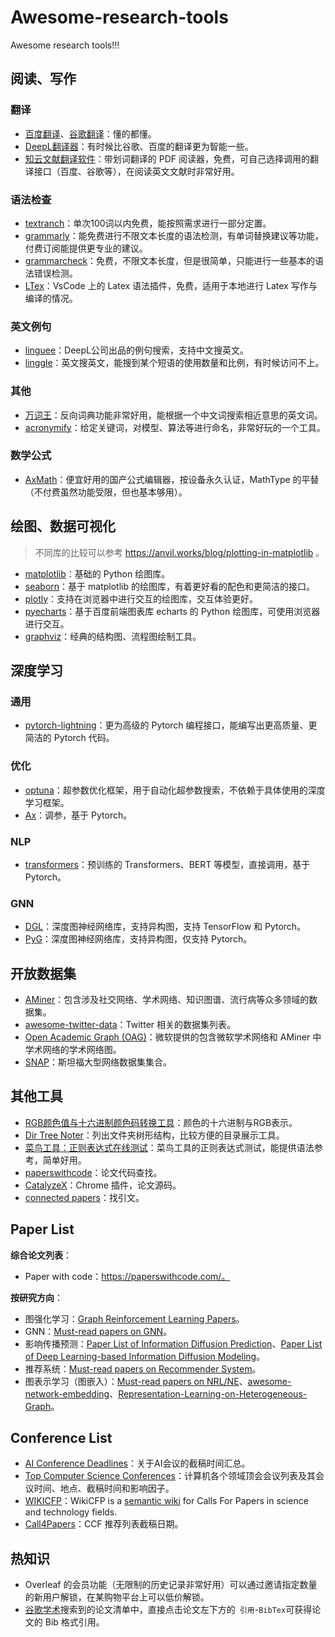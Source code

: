 # Awesome-research-tools
Awesome research tools!!!

## 阅读、写作

### 翻译

- [百度翻译](http://fanyi.baidu.com)、[谷歌翻译](https://translate.google.com/)：懂的都懂。
- [DeepL翻译器](https://www.deepl.com/translator)：有时候比谷歌、百度的翻译更为智能一些。
- [知云文献翻译软件](https://www.yuque.com/xtranslator/zy/gga6xa)：带划词翻译的 PDF 阅读器，免费，可自己选择调用的翻译接口（百度、谷歌等），在阅读英文文献时非常好用。

### 语法检查

- [textranch](https://textranch.com/)：单次100词以内免费，能按照需求进行一部分定置。
- [grammarly](https://app.grammarly.com/)：能免费进行不限文本长度的语法检测，有单词替换建议等功能，付费订阅能提供更专业的建议。
- [grammarcheck](https://www.nounplus.net/grammarcheck/)：免费，不限文本长度，但是很简单，只能进行一些基本的语法错误检测。
- [LTex](https://marketplace.visualstudio.com/items?itemName=valentjn.vscode-ltex)：VsCode 上的 Latex 语法插件，免费，适用于本地进行 Latex 写作与编译的情况。

### 英文例句

- [linguee](https://cn.linguee.com)：DeepL公司出品的例句搜索，支持中文搜英文。
- [linggle](https://linggle.com/)：英文搜英文，能搜到某个短语的使用数量和比例，有时候访问不上。

### 其他

- [万词王](https://wantwords.thunlp.org/)：反向词典功能非常好用，能根据一个中文词搜索相近意思的英文词。
- [acronymify](http://acronymify.com/search?q)：给定关键词，对模型、算法等进行命名，非常好玩的一个工具。

### 数学公式

- [AxMath](https://www.amyxun.com/)：便宜好用的国产公式编辑器，按设备永久认证，MathType 的平替（不付费虽然功能受限，但也基本够用）。

## 绘图、数据可视化

> 不同库的比较可以参考 https://anvil.works/blog/plotting-in-matplotlib 。

- [matplotlib](https://matplotlib.org/)：基础的 Python 绘图库。
- [seaborn](https://seaborn.pydata.org/)：基于 matplotlib 的绘图库，有着更好看的配色和更简洁的接口。
- [plotly](https://plotly.com/)：支持在浏览器中进行交互的绘图库，交互体验更好。
- [pyecharts](https://pyecharts.org/)：基于百度前端图表库 echarts 的 Python 绘图库，可使用浏览器进行交互。
- [graphviz](https://graphviz.org/)：经典的结构图、流程图绘制工具。

## 深度学习

### 通用

- [pytorch-lightning](https://www.pytorchlightning.ai/)：更为高级的 Pytorch 编程接口，能编写出更高质量、更简洁的 Pytorch 代码。

### 优化

- [optuna](optuna.org)：超参数优化框架，用于自动化超参数搜索，不依赖于具体使用的深度学习框架。
- [Ax](https://ax.dev/)：调参，基于 Pytorch。

### NLP

- [transformers](https://huggingface.co/docs/transformers/index)：预训练的 Transformers、BERT 等模型，直接调用，基于 Pytorch。

### GNN

- [DGL](https://www.dgl.ai/)：深度图神经网络库，支持异构图，支持 TensorFlow 和 Pytorch。
- [PyG]()：深度图神经网络库，支持异构图，仅支持 Pytorch。

## 开放数据集

- [AMiner](https://www.aminer.cn/data/?nav=openData)：包含涉及社交网络、学术网络、知识图谱、流行病等众多领域的数据集。
- [awesome-twitter-data](https://github.com/shaypal5/awesome-twitter-data)：Twitter 相关的数据集列表。
- [Open Academic Graph (OAG)](https://www.microsoft.com/en-us/research/project/open-academic-graph/)：微软提供的包含微软学术网络和 AMiner 中学术网络的学术网络图。
- [SNAP](http://snap.stanford.edu/data/index.html)：斯坦福大型网络数据集集合。

## 其他工具

- [RGB颜色值与十六进制颜色码转换工具](https://www.sioe.cn/yingyong/yanse-rgb-16/)：颜色的十六进制与RGB表示。
- [Dir Tree Noter](https://dir.yardtea.cc/)：列出文件夹树形结构，比较方便的目录展示工具。
- [菜鸟工具：正则表达式在线测试](https://c.runoob.com/front-end/854/)：菜鸟工具的正则表达式测试，能提供语法参考，简单好用。
- [paperswithcode](https://paperswithcode.com/)：论文代码查找。
- [CatalyzeX](https://chrome.google.com/webstore/detail/aiml-papers-with-code-eve/aikkeehnlfpamidigaffhfmgbkdeheil?hl=zh-CN)：Chrome 插件，论文源码。
- [connected papers](https://www.connectedpapers.com/)：找引文。

## Paper List

**综合论文列表**：

- Paper with code：https://paperswithcode.com/。

**按研究方向**：

- 图强化学习：[Graph Reinforcement Learning Papers](https://github.com/SunQingYun1996/Graph-Reinforcement-Learning-Papers)。
- GNN：[Must-read papers on GNN](https://github.com/thunlp/GNNPapers)。
- 影响传播预测：[Paper List of Information Diffusion Prediction](https://github.com/albertyang33/DiffusionPapers)、[Paper List of Deep Learning-based Information Diffusion Modeling](https://github.com/ChenNed/Awesome-DL-Information-Cascades-Modleing)。
- 推荐系统：[Must-read papers on Recommender System](https://github.com/hongleizhang/RSPapers)。
- 图表示学习（图嵌入）：[Must-read papers on NRL/NE](https://github.com/thunlp/NRLPapers)、[awesome-network-embedding](https://github.com/chihming/awesome-network-embedding)、[Representation-Learning-on-Heterogeneous-Graph](https://github.com/Jhy1993/Representation-Learning-on-Heterogeneous-Graph)。

## Conference List

- [AI Conference Deadlines](https://aideadlin.es/?sub=ML,CV,NLP,RO,SP,DM)：关于AI会议的截稿时间汇总。
- [Top Computer Science Conferences](https://research.com/conference-rankings/computer-science)：计算机各个领域顶会会议列表及其会议时间、地点、截稿时间和影响因子。
- [WIKICFP](http://www.wikicfp.com/cfp/)：WikiCFP is a [semantic wiki](http://en.wikipedia.org/wiki/Semantic_wiki) for Calls For Papers in science and technology fields.
- [Call4Papers](http://123.57.137.208/ccf/ccf-1.jsp)：CCF 推荐列表截稿日期。

## 热知识

- Overleaf 的会员功能（无限制的历史记录非常好用）可以通过邀请指定数量的新用户解锁，在某购物平台上可以低价解锁。
- [谷歌学术](https://scholar.google.com/)搜索到的论文清单中，直接点击论文左下方的` 引用`-`BibTex`可获得论文的 Bib 格式引用。
